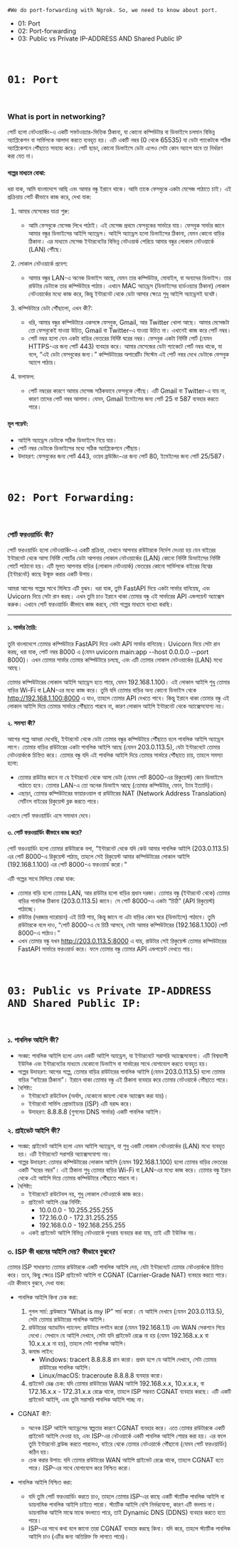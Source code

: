 
`#We do port-forwarding with Ngrok. So, we need to know about port.`

- 01: Port
- 02: Port-forwarding
- 03: Public vs Private IP-ADDRESS AND Shared Public IP

<br>

# `01: Port`

<br>

### What is port in networking?

পোর্ট হলো নেটওয়ার্কিং-এ একটি সফটওয়্যার-ভিত্তিক ঠিকানা, যা কোনো কম্পিউটার বা ডিভাইসে চলমান বিভিন্ন অ্যাপ্লিকেশন বা সার্ভিসকে আলাদা করতে ব্যবহৃত হয়। এটি একটি নম্বর (0 থেকে 65535) যা ডেটা প্যাকেটকে সঠিক অ্যাপ্লিকেশনে পৌঁছাতে সাহায্য করে। পোর্ট ছাড়া, কোনো ডিভাইসে ডেটা এলেও সেটা কোন অ্যাপে যাবে তা নির্ধারণ করা যেত না।

#### গল্পের মাধ্যমে বোঝা:
ধরা যাক, আমি বাংলাদেশে আছি এবং আমার বন্ধু ইরানে থাকে। আমি তাকে ফেসবুকে একটা মেসেজ পাঠাতে চাই। এই প্রক্রিয়ায় পোর্ট কীভাবে কাজ করে, দেখা যাক:

1. আমার মেসেজের যাত্রা শুরু:
   - আমি ফেসবুকে মেসেজ লিখে পাঠাই। এই মেসেজ প্রথমে ফেসবুকের সার্ভারে যায়। ফেসবুক সার্ভার জানে আমার বন্ধুর ডিভাইসের আইপি অ্যাড্রেস। আইপি অ্যাড্রেস হলো ডিভাইসের ঠিকানা, যেমন কোনো বাড়ির ঠিকানা। এর মাধ্যমে মেসেজ ইন্টারনেটের বিভিন্ন নেটওয়ার্ক পেরিয়ে আমার বন্ধুর লোকাল নেটওয়ার্কে (LAN) পৌঁছে।

2. লোকাল নেটওয়ার্কে প্রবেশ:
   - আমার বন্ধুর LAN-এ অনেক ডিভাইস আছে, যেমন তার কম্পিউটার, মোবাইল, বা অন্যদের ডিভাইস। তার রাউটার ডেটাকে তার কম্পিউটারে পাঠায়। এখানে MAC অ্যাড্রেস (ডিভাইসের হার্ডওয়্যার ঠিকানা) লোকাল নেটওয়ার্কের মধ্যে কাজ করে, কিন্তু ইন্টারনেট থেকে ডেটা আসার ক্ষেত্রে শুধু আইপি অ্যাড্রেসই যথেষ্ট।

3. কম্পিউটারে ডেটা পৌঁছালো, এখন কী?:
   - ধরি, আমার বন্ধুর কম্পিউটারে একসঙ্গে ফেসবুক, Gmail, আর Twitter খোলা আছে। আমার মেসেজটা তো ফেসবুকেই যাওয়া উচিত, Gmail বা Twitter-এ যাওয়া উচিত না। এখানেই কাজ করে পোর্ট নম্বর।
   - পোর্ট নম্বর হলো যেন একটা বাড়ির ভেতরের নির্দিষ্ট ঘরের নম্বর। ফেসবুক একটা নির্দিষ্ট পোর্ট (যেমন HTTPS-এর জন্য পোর্ট 443) ব্যবহার করে। আমার মেসেজের ডেটা প্যাকেটে পোর্ট নম্বর থাকে, যা বলে, “এই ডেটা ফেসবুকের জন্য।” কম্পিউটারের অপারেটিং সিস্টেম এই পোর্ট নম্বর দেখে ডেটাকে ফেসবুক অ্যাপে পাঠায়।

4. ফলাফল:
   - পোর্ট নম্বরের কারণে আমার মেসেজ সঠিকভাবে ফেসবুকে পৌঁছে। এটি Gmail বা Twitter-এ যায় না, কারণ তাদের পোর্ট নম্বর আলাদা। যেমন, Gmail ইমেইলের জন্য পোর্ট 25 বা 587 ব্যবহার করতে পারে।

#### মূল পয়েন্ট:
- আইপি অ্যাড্রেস ডেটাকে সঠিক ডিভাইসে নিয়ে যায়।
- পোর্ট নম্বর ডেটাকে ডিভাইসের মধ্যে সঠিক অ্যাপ্লিকেশনে পৌঁছায়।
- উদাহরণ: ফেসবুকের জন্য পোর্ট 443, ওয়েব ব্রাউজিং-এর জন্য পোর্ট 80, ইমেইলের জন্য পোর্ট 25/587।


<br>

# `02: Port Forwarding: `

<br>

### পোর্ট ফরওয়ার্ডিং কী? 

পোর্ট ফরওয়ার্ডিং হলো নেটওয়ার্কিং-এ একটি প্রক্রিয়া, যেখানে আপনার রাউটারকে নির্দেশ দেওয়া হয় যেন বাইরের ইন্টারনেট থেকে আসা নির্দিষ্ট পোর্টের ডেটা আপনার লোকাল নেটওয়ার্কের (LAN) কোনো নির্দিষ্ট ডিভাইসের নির্দিষ্ট পোর্টে পাঠানো হয়। এটি মূলত আপনার বাড়ির (লোকাল নেটওয়ার্ক) ভেতরের কোনো সার্ভিসকে বাইরের বিশ্বের (ইন্টারনেট) কাছে উন্মুক্ত করার একটি উপায়।

আমরা আগের গল্পের সাথে মিলিয়ে এটি বুঝব। ধরা যাক, তুমি FastAPI দিয়ে একটা সার্ভার বানিয়েছ, এবং Uvicorn দিয়ে সেটা রান করছ। এখন তুমি চাও ইরানে থাকা তোমার বন্ধু এই সার্ভারের API এন্ডপয়েন্ট অ্যাক্সেস করুক। এখানে পোর্ট ফরওয়ার্ডিং কীভাবে কাজ করবে, সেটা গল্পের মাধ্যমে ব্যাখ্যা করছি।

---

#### ১. সার্ভার তৈরি:
তুমি বাংলাদেশে তোমার কম্পিউটারে FastAPI দিয়ে একটা API সার্ভার বানিয়েছ। Uvicorn দিয়ে সেটা রান করছ, ধরা যাক, পোর্ট নম্বর 8000 এ (যেমন uvicorn main:app --host 0.0.0.0 --port 8000)। এখন তোমার সার্ভার তোমার কম্পিউটারে চলছে, এবং এটি তোমার লোকাল নেটওয়ার্কের (LAN) মধ্যে আছে।

তোমার কম্পিউটারের লোকাল আইপি অ্যাড্রেস হতে পারে, যেমন 192.168.1.100। এই লোকাল আইপি শুধু তোমার বাড়ির Wi-Fi বা LAN-এর মধ্যে কাজ করে। তুমি যদি তোমার বাড়ির অন্য কোনো ডিভাইস থেকে http://192.168.1.100:8000 এ যাও, তাহলে তোমার API দেখতে পাবে। কিন্তু ইরানে থাকা তোমার বন্ধু এই লোকাল আইপি দিয়ে তোমার সার্ভারে পৌঁছাতে পারবে না, কারণ লোকাল আইপি ইন্টারনেট থেকে অ্যাক্সেসযোগ্য নয়।

#### ২. সমস্যা কী?
আগের গল্পে আমরা দেখেছি, ইন্টারনেট থেকে ডেটা তোমার বন্ধুর কম্পিউটারে পৌঁছাতে হলে পাবলিক আইপি অ্যাড্রেস লাগে। তোমার বাড়ির রাউটারের একটা পাবলিক আইপি আছে (যেমন 203.0.113.5), যেটা ইন্টারনেটে তোমার নেটওয়ার্ককে চিহ্নিত করে। তোমার বন্ধু যদি এই পাবলিক আইপি দিয়ে তোমার সার্ভারে পৌঁছাতে চায়, তাহলে সমস্যা হলো:

- তোমার রাউটার জানে না যে ইন্টারনেট থেকে আসা ডেটা (যেমন পোর্ট 8000-এর রিকুয়েস্ট) কোন ডিভাইসে পাঠাতে হবে। তোমার LAN-এ তো অনেক ডিভাইস আছে (তোমার কম্পিউটার, ফোন, ট্যাব ইত্যাদি)।
- এছাড়া, তোমার কম্পিউটারের ফায়ারওয়াল বা রাউটারের NAT (Network Address Translation) সেটিংস বাইরের রিকুয়েস্ট ব্লক করতে পারে।

এখানে পোর্ট ফরওয়ার্ডিং এসে সমাধান দেবে।

#### ৩. পোর্ট ফরওয়ার্ডিং কীভাবে কাজ করে?
পোর্ট ফরওয়ার্ডিং হলো তোমার রাউটারকে বলা, “ইন্টারনেট থেকে যদি কেউ আমার পাবলিক আইপি (203.0.113.5) এর পোর্ট 8000-এ রিকুয়েস্ট পাঠায়, তাহলে সেই রিকুয়েস্ট আমার কম্পিউটারের লোকাল আইপি (192.168.1.100) এর পোর্ট 8000-এ ফরওয়ার্ড করো।”

এটি গল্পের সাথে মিলিয়ে বোঝা যাক:
- তোমার বাড়ি হলো তোমার LAN, আর রাউটার হলো বাড়ির প্রধান দরজা। তোমার বন্ধু (ইন্টারনেট থেকে) তোমার বাড়ির পাবলিক ঠিকানা (203.0.113.5) জানে। সে পোর্ট 8000-এ একটা “চিঠি” (API রিকুয়েস্ট) পাঠাচ্ছে।
- রাউটার (দরজার দারোয়ান) এই চিঠি পায়, কিন্তু জানে না এটা বাড়ির কোন ঘরে (ডিভাইসে) পাঠাবে। তুমি রাউটারকে বলে দাও, “পোর্ট 8000-এ যে চিঠি আসবে, সেটা আমার কম্পিউটারের (192.168.1.100) পোর্ট 8000-এ পাঠাও।”
- এখন তোমার বন্ধু যখন http://203.0.113.5:8000 এ যায়, রাউটার সেই রিকুয়েস্ট তোমার কম্পিউটারের FastAPI সার্ভারে ফরওয়ার্ড করে। ফলে তোমার বন্ধু তোমার API এন্ডপয়েন্ট দেখতে পায়।


<br>

# `03: Public vs Private IP-ADDRESS AND Shared Public IP: `

<br>

### ১. পাবলিক আইপি কী?
- সংজ্ঞা: পাবলিক আইপি হলো এমন একটি আইপি অ্যাড্রেস, যা ইন্টারনেটে সরাসরি অ্যাক্সেসযোগ্য। এটি বিশ্বব্যাপী ইউনিক এবং ইন্টারনেটের মাধ্যমে যেকোনো ডিভাইস বা সার্ভারের সাথে যোগাযোগ করতে ব্যবহৃত হয়।
- গল্পের উদাহরণ: আগের গল্পে, তোমার বাড়ির রাউটারের পাবলিক আইপি (যেমন 203.0.113.5) হলো তোমার বাড়ির “বাইরের ঠিকানা”। ইরানে থাকা তোমার বন্ধু এই ঠিকানা ব্যবহার করে তোমার নেটওয়ার্কে পৌঁছাতে পারে।
- বৈশিষ্ট্য:
  - ইন্টারনেটে রাউটেবল (অর্থাৎ, যেকোনো জায়গা থেকে অ্যাক্সেস করা যায়)।
  - ইন্টারনেট সার্ভিস প্রোভাইডার (ISP) এটি বরাদ্দ করে।
  - উদাহরণ: 8.8.8.8 (গুগলের DNS সার্ভার) একটি পাবলিক আইপি।

### ২. প্রাইভেট আইপি কী?
- সংজ্ঞা: প্রাইভেট আইপি হলো এমন আইপি অ্যাড্রেস, যা শুধু একটি লোকাল নেটওয়ার্কের (LAN) মধ্যে ব্যবহৃত হয়। এটি ইন্টারনেটে সরাসরি অ্যাক্সেসযোগ্য নয়।
- গল্পের উদাহরণ: তোমার কম্পিউটারের লোকাল আইপি (যেমন 192.168.1.100) হলো তোমার বাড়ির ভেতরের একটি “ঘরের নম্বর”। এই ঠিকানা শুধু তোমার বাড়ির Wi-Fi বা LAN-এর মধ্যে কাজ করে। তোমার বন্ধু ইরান থেকে এই আইপি দিয়ে তোমার কম্পিউটারে পৌঁছাতে পারবে না।
- বৈশিষ্ট্য:
  - ইন্টারনেটে রাউটেবল নয়, শুধু লোকাল নেটওয়ার্কে কাজ করে।
  - প্রাইভেট আইপি রেঞ্জ নির্দিষ্ট:
    - 10.0.0.0 - 10.255.255.255
    - 172.16.0.0 - 172.31.255.255
    - 192.168.0.0 - 192.168.255.255
  - একই প্রাইভেট আইপি বিভিন্ন নেটওয়ার্কে পুনরায় ব্যবহার করা যায়, তাই এটি ইউনিক নয়।

### ৩. ISP কী ধরনের আইপি দেয়? কীভাবে বুঝবে?
তোমার ISP সাধারণত তোমার রাউটারকে একটি পাবলিক আইপি দেয়, যেটা ইন্টারনেটে তোমার নেটওয়ার্ককে চিহ্নিত করে। তবে, কিছু ক্ষেত্রে ISP প্রাইভেট আইপি বা CGNAT (Carrier-Grade NAT) ব্যবহার করতে পারে। এটা কীভাবে বুঝবে, দেখা যাক:

- পাবলিক আইপি কিনা চেক করা:
  1. গুগল সার্চ: ব্রাউজারে “What is my IP” সার্চ করো। যে আইপি দেখাবে (যেমন 203.0.113.5), সেটা তোমার রাউটারের পাবলিক আইপি।
  2. রাউটারের অ্যাডমিন প্যানেল: রাউটারে লগইন করো (যেমন 192.168.1.1) এবং WAN সেকশনে গিয়ে দেখো। সেখানে যে আইপি দেখাবে, সেটা যদি প্রাইভেট রেঞ্জে না হয় (যেমন 192.168.x.x বা 10.x.x.x না হয়), তাহলে সেটা পাবলিক আইপি।
  3. কমান্ড লাইন:
     - Windows: tracert 8.8.8.8 রান করো। প্রথম হপে যে আইপি দেখাবে, সেটা তোমার রাউটারের পাবলিক আইপি।
     - Linux/macOS: traceroute 8.8.8.8 ব্যবহার করো।
  4. প্রাইভেট রেঞ্জ চেক: যদি তোমার রাউটারের WAN আইপি 192.168.x.x, 10.x.x.x, বা 172.16.x.x - 172.31.x.x রেঞ্জে থাকে, তাহলে ISP সম্ভবত CGNAT ব্যবহার করছে। এটি একটি প্রাইভেট আইপি, এবং তুমি সরাসরি পাবলিক আইপি পাচ্ছ না।

- CGNAT কী?:
  - অনেক ISP আইপি অ্যাড্রেসের স্বল্পতার কারণে CGNAT ব্যবহার করে। এতে তোমার রাউটারকে একটি প্রাইভেট আইপি দেওয়া হয়, এবং ISP-এর নেটওয়ার্কে একটি পাবলিক আইপি শেয়ার করা হয়। এর ফলে তুমি ইন্টারনেট ব্রাউজ করতে পারলেও, বাইরে থেকে তোমার নেটওয়ার্কে পৌঁছানো (যেমন পোর্ট ফরওয়ার্ডিং) কঠিন হয়।
  - চেক করার উপায়: যদি তোমার রাউটারের WAN আইপি প্রাইভেট রেঞ্জে থাকে, তাহলে CGNAT হতে পারে। ISP-এর সাথে যোগাযোগ করে নিশ্চিত করো।

- পাবলিক আইপি নিশ্চিত করা:
  - যদি তুমি পোর্ট ফরওয়ার্ডিং করতে চাও, তাহলে তোমার ISP-এর কাছে একটি স্ট্যাটিক পাবলিক আইপি বা ডায়নামিক পাবলিক আইপি চাইতে পারো। স্ট্যাটিক আইপি বেশি নির্ভরযোগ্য, কারণ এটি বদলায় না। ডায়নামিক আইপি মাঝে মাঝে বদলাতে পারে, তাই Dynamic DNS (DDNS) ব্যবহার করতে হতে পারে।
  - ISP-এর সাথে কথা বলে জানো তারা CGNAT ব্যবহার করছে কিনা। যদি করে, তাহলে স্ট্যাটিক পাবলিক আইপি চাও (এটির জন্য অতিরিক্ত ফি লাগতে পারে)।





